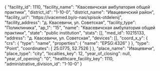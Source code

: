 {
    "facility_id": 1110,
    "facility_name": "Квасевичская амбулатория общей практики",
    "district_id": "1-10-0",
    "district_name": "Ивацевичский район",
    "facility_url": "https:\/\/ivacemed.by\/o-nas\/spisok-otdelenij",
    "facility_address": "д. Квасевичи, ул. Советская",
    "facility_type": "Поликлиника",
    "ap_1": "15",
    "name": "Квасевичская амбулатория общей практики",
    "state": "public institution",
    "stats": [],
    "med_id": 10215133,
    "address": "д. Квасевичи, ул. Советская",
    "devices": [],
    "coord_x_y": {
        "crs": {
            "type": "name",
            "properties": {
                "name": "EPSG:4326"
            }
        },
        "type": "Point",
        "coordinates": [
            25.0775,
            52.7526
        ]
    },
    "place_name": "Ивацевичи",
    "place_type": "city",
    "localties_key": 12,
    "year_of_closing": null,
    "year_of_opening": "0",
    "healthcare_facility_key": 1110,
    "administrative_division_id": "1-10-0"
}